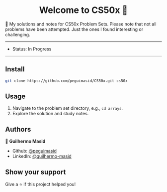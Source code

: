 <h1 align="center">Welcome to CS50x 👋</h1>
<p>🚀 My solutions and notes for CS50x Problem Sets. Please note that not all problems have been attempted. Just the ones I found interesting or challenging.</p>

---

- Status: In Progress

---

## Install

```sh
git clone https://github.com/peguimasid/CS50x.git cs50x
```

## Usage

1. Navigate to the problem set directory, e.g., `cd arrays`.
2. Explore the solution and study notes.

## Authors

👤 **Guilhermo Masid**

- Github: [@peguimasid](https://github.com/peguimasid)
- LinkedIn: [@guilhermo-masid](https://linkedin.com/in/guilhermo-masid-494677b8)

## Show your support

Give a ⭐️ if this project helped you!

